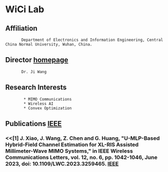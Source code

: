 # WiCi Lab
## Affiliation
           Department of Electronics and Information Engineering, Central China Normal University, Wuhan, China.

           
## Director    [homepage](https://phy.ccnu.edu.cn/info/1063/4380.htm)  

           Dr. Ji Wang

## Research Interests
            * MIMO Communications
            * Wireless AI
            * Convex Optimization

## Publications [IEEE](https://ieeexplore.ieee.org/author/37086292692)  
### <<[1] J. Xiao, J. Wang, Z. Chen and G. Huang, "U-MLP-Based Hybrid-Field Channel Estimation for XL-RIS Assisted Millimeter-Wave MIMO Systems," in IEEE Wireless Communications Letters, vol. 12, no. 6, pp. 1042-1046, June 2023, doi: 10.1109/LWC.2023.3259465. [IEEE](https://ieeexplore.ieee.org/author/37086292692) 
            

